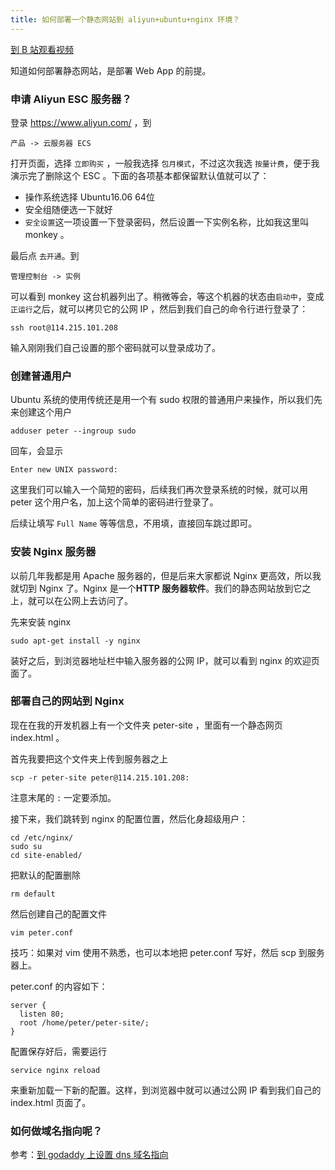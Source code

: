 ```yaml
---
title: 如何部署一个静态网站到 aliyun+ubuntu+nginx 环境？
---
```


[到 B 站观看视频](https://www.bilibili.com/video/BV1Dk4y117tS/)

知道如何部署静态网站，是部署 Web App 的前提。


### 申请 Aliyun ESC 服务器？

登录 https://www.aliyun.com/ ，到

```
产品 -> 云服务器 ECS
```

打开页面，选择 `立即购买` ，一般我选择 `包月模式`，不过这次我选 `按量计费`，便于我演示完了删除这个 ESC 。下面的各项基本都保留默认值就可以了：

- 操作系统选择 Ubuntu16.06 64位
- 安全组随便选一下就好
- `安全设置`这一项设置一下登录密码，然后设置一下实例名称，比如我这里叫 monkey 。


最后点 `去开通`。到

```
管理控制台 -> 实例
```

可以看到 monkey 这台机器列出了。稍微等会，等这个机器的状态由`启动中`，变成`正运行`之后，就可以拷贝它的公网 IP ，然后到我们自己的命令行进行登录了：

```
ssh root@114.215.101.208
```

输入刚刚我们自己设置的那个密码就可以登录成功了。


### 创建普通用户

Ubuntu 系统的使用传统还是用一个有 sudo 权限的普通用户来操作，所以我们先来创建这个用户

```
adduser peter --ingroup sudo
```

回车，会显示

```
Enter new UNIX password:
```

这里我们可以输入一个简短的密码，后续我们再次登录系统的时候，就可以用 peter 这个用户名，加上这个简单的密码进行登录了。

后续让填写 `Full Name` 等等信息，不用填，直接回车跳过即可。

### 安装 Nginx 服务器

以前几年我都是用 Apache 服务器的，但是后来大家都说 Nginx 更高效，所以我就切到 Nginx 了。Nginx 是一个**HTTP 服务器软件**。我们的静态网站放到它之上，就可以在公网上去访问了。

先来安装 nginx

```
sudo apt-get install -y nginx
```

装好之后，到浏览器地址栏中输入服务器的公网 IP，就可以看到 nginx 的欢迎页面了。


### 部署自己的网站到 Nginx

现在在我的开发机器上有一个文件夹 peter-site ，里面有一个静态网页 index.html 。

首先我要把这个文件夹上传到服务器之上

```
scp -r peter-site peter@114.215.101.208:
```

注意末尾的 `:` 一定要添加。

接下来，我们跳转到 nginx 的配置位置，然后化身超级用户：

```
cd /etc/nginx/
sudo su
cd site-enabled/
```

把默认的配置删除

```
rm default
```

然后创建自己的配置文件

```
vim peter.conf
```

技巧：如果对 vim 使用不熟悉，也可以本地把 peter.conf 写好，然后 scp 到服务器上。

peter.conf 的内容如下：


```
server {
  listen 80;
  root /home/peter/peter-site/;
}
```

配置保存好后，需要运行

```
service nginx reload
```

来重新加载一下新的配置。这样，到浏览器中就可以通过公网 IP 看到我们自己的 index.html 页面了。


### 如何做域名指向呢？

参考：[到 godaddy 上设置 dns 域名指向 ](http://www.haoduoshipin.com/v/202.html)
